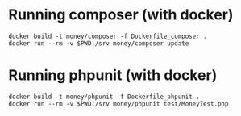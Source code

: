 # Running composer (with docker)
```
docker build -t money/composer -f Dockerfile_composer .
docker run --rm -v $PWD:/srv money/composer update
```
# Running phpunit (with docker)
```
docker build -t money/phpunit -f Dockerfile_phpunit .
docker run --rm -v $PWD:/srv money/phpunit test/MoneyTest.php
```
